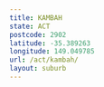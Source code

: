 ```yaml
---
title: KAMBAH
state: ACT
postcode: 2902
latitude: -35.389263
longitude: 149.049785
url: /act/kambah/
layout: suburb
---
```

